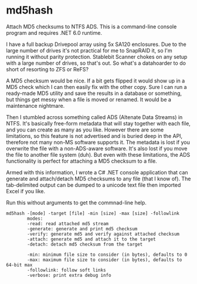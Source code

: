 # md5hash
Attach MD5 checksums to NTFS ADS.  This is a command-line console program and requires .NET 6.0 runtime.

I have a full backup Drivepool array using 5x SA120 enclosures. Due to the large number of drives it's not practical for me to SnapRAID it, so I'm running it without parity protection. Stablebit Scanner chokes on any setup with a large number of drives, so that's out. So what's a datahoarder to do short of resorting to ZFS or ReFS?

A MD5 checksum would be nice. If a bit gets flipped it would show up in a MD5 check which I can then easily fix with the other copy. Sure I can run a ready-made MD5 utility and save the results in a database or something, but things get messy when a file is moved or renamed. It would be a maintenance nightmare.

Then I stumbled across something called ADS (Altenate Data Streams) in NTFS. It's basically free-form metadata that will stay together with each file, and you can create as many as you like. However there are some limitations, so this feature is not advertised and is buried deep in the API, therefore not many non-MS software supports it. The metadata is lost if you overwrite the file with a non-ADS-aware software. It's also lost if you move the file to another file system (duh). But even with these limitations, the ADS functionality is perfect for attaching a MD5 checksum to a file.

Armed with this information, I wrote a C# .NET console application that can generate and attach/detach MD5 checksums to any file (that I know of). The tab-delimited output can be dumped to a unicode text file then imported Excel if you like.

Run this without arguments to get the commnad-line help.

```
md5hash -[mode] -target [file] -min [size] -max [size] -followlink
        modes:
        -read: read attached md5 stream
        -generate: generate and print md5 checksum
        -verify: generate md5 and verify against attached checksum
        -attach: generate md5 and attach it to the target
        -detach: detach md5 checksum from the target

        -min: minimum file size to consider (in bytes), defaults to 0
        -max: maximum file size to consider (in bytes), defaults to 64-bit max
        -followlink: follow soft links
        -verbose: print extra debug info

